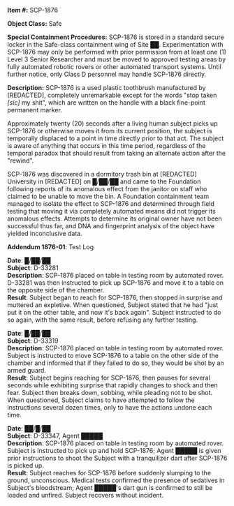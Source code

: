 **Item #:** SCP-1876

**Object Class:** Safe

**Special Containment Procedures:** SCP-1876 is stored in a standard secure locker in the Safe-class containment wing of Site ██. Experimentation with SCP-1876 may only be performed with prior permission from at least one (1) Level 3 Senior Researcher and must be moved to approved testing areas by fully automated robotic rovers or other automated transport systems. Until further notice, only Class D personnel may handle SCP-1876 directly.

**Description:** SCP-1876 is a used plastic toothbrush manufactured by \[REDACTED\], completely unremarkable except for the words "stop taken _\[sic\]_ my shit", which are written on the handle with a black fine-point permanent marker.

Approximately twenty (20) seconds after a living human subject picks up SCP-1876 or otherwise moves it from its current position, the subject is temporally displaced to a point in time directly prior to that act. The subject is aware of anything that occurs in this time period, regardless of the temporal paradox that should result from taking an alternate action after the "rewind".

SCP-1876 was discovered in a dormitory trash bin at \[REDACTED\] University in \[REDACTED\] on █/██/██ and came to the Foundation following reports of its anomalous effect from the janitor on staff who claimed to be unable to move the bin. A Foundation containment team managed to isolate the effect to SCP-1876 and determined through field testing that moving it via completely automated means did not trigger its anomalous effects. Attempts to determine its original owner have not been successful thus far, and DNA and fingerprint analysis of the object have yielded inconclusive data.

**Addendum 1876-01**: Test Log

**Date**: █/██/██  
**Subject**: D-33281  
**Description**: SCP-1876 placed on table in testing room by automated rover. D-33281 was then instructed to pick up SCP-1876 and move it to a table on the opposite side of the chamber.  
**Result**: Subject began to reach for SCP-1876, then stopped in surprise and muttered an expletive. When questioned, Subject stated that he had "just put it on the other table, and now it's back again". Subject instructed to do so again, with the same result, before refusing any further testing.

**Date**: █/██/██  
**Subject**: D-33319  
**Description**: SCP-1876 placed on table in testing room by automated rover. Subject is instructed to move SCP-1876 to a table on the other side of the chamber and informed that if they failed to do so, they would be shot by an armed guard.  
**Result**: Subject begins reaching for SCP-1876, then pauses for several seconds while exhibiting surprise that rapidly changes to shock and then fear. Subject then breaks down, sobbing, while pleading not to be shot. When questioned, Subject claims to have attempted to follow the instructions several dozen times, only to have the actions undone each time.

**Date**: ██/█/██  
**Subject**: D-33347, Agent █████  
**Description**: SCP-1876 placed on table in testing room by automated rover. Subject is instructed to pick up and hold SCP-1876; Agent █████ is given prior instructions to shoot the Subject with a tranquilizer dart after SCP-1876 is picked up.  
**Result**: Subject reaches for SCP-1876 before suddenly slumping to the ground, unconscious. Medical tests confirmed the presence of sedatives in Subject's bloodstream; Agent █████'s dart gun is confirmed to still be loaded and unfired. Subject recovers without incident.
